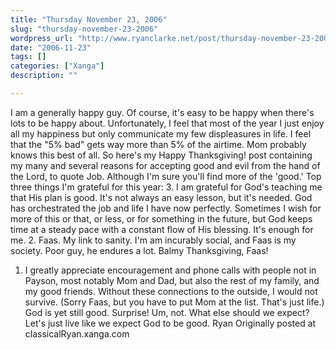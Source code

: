 ```yaml
---
title: "Thursday November 23, 2006"
slug: "thursday-november-23-2006"
wordpress_url: "http://www.ryanclarke.net/post/thursday-november-23-2006/"
date: "2006-11-23"
tags: []
categories: ["Xanga"]
description: ""

---
```


I am a generally happy guy. Of course, it's easy to be happy when there's lots to be happy about. Unfortunately, I feel that most of the year I just enjoy all my happiness but only communicate my few displeasures in life. I feel that the "5% bad" gets way more than 5% of the airtime. Mom probably knows this best of all.
So here's my Happy Thanksgiving! post containing my many and several reasons for accepting good and evil from the hand of the Lord, to quote Job. Although I'm sure you'll find more of the 'good.'
Top three things I'm grateful for this year:
3. I am grateful for God's teaching me that His plan is good. It's not always an easy lesson, but it's needed. God has orchestrated the job and life I have now perfectly. Sometimes I wish for more of this or that, or less, or for something in the future, but God keeps time at a steady pace with a constant flow of His blessing. It's enough for me.
2. Faas. My link to sanity. I'm am incurably social, and Faas is my society. Poor guy, he endures a lot. Balmy Thanksgiving, Faas!
1. I greatly appreciate encouragement and phone calls with people not in Payson, most notably Mom and Dad, but also the rest of my family, and my good friends. Without these connections to the outside, I would not survive. (Sorry Faas, but you have to put Mom at the list. That's just life.)
God is yet still good. Surprise! Um, not. What else should we expect? Let's just live like we expect God to be good.
Ryan
Originally posted at classicalRyan.xanga.com
